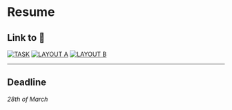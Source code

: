 # Resume

## Link to :link:
[![TASK](https://img.shields.io/badge/-TASK-orange?style=flat)](https://epam.sharepoint.com/:w:/r/sites/EPAMFront-EndLabWinter-Spring2022/_layouts/15/doc2.aspx?sourcedoc=%7B91FD168F-8C53-41D1-A840-D3D9AA6853D3%7D&file=HW%20resume.docx&action=default&mobileredirect=true&wdOrigin=TEAMS-ELECTRON.teams.files&wdExp=TEAMS-CONTROL&wdhostclicktime=1648478263789&cid=be9d0776-839c-41a7-b7aa-39053c84194e)
[![LAYOUT A](https://img.shields.io/badge/-LAYOUTA-grey?style=flat)](https://bespacefor.github.io/resume/layoutA/)
[![LAYOUT B](https://img.shields.io/badge/-LAYOUTB-grey?style=flat)](https://bespacefor.github.io/resume/layoutB/)

---
## Deadline
*28th of March*
